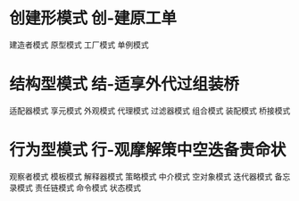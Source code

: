 # 创建形模式 创-建原工单
建造者模式
原型模式
工厂模式
单例模式

# 结构型模式 结-适享外代过组装桥
适配器模式
享元模式
外观模式
代理模式
过滤器模式
组合模式
装配模式
桥接模式

# 行为型模式 行-观摩解策中空迭备责命状
观察者模式
模板模式
解释器模式
策略模式
中介模式
空对象模式
迭代器模式
备忘录模式
责任链模式
命令模式
状态模式
